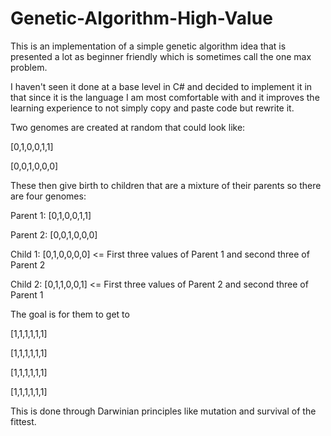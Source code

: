 # Genetic-Algorithm-High-Value

This is an implementation of a simple genetic algorithm idea that is presented a lot as beginner friendly which is sometimes call the one max problem. 

I haven't seen it done at a base level in C# and decided to implement it in that since it is the language I am most comfortable with and it improves the learning experience to not simply copy and paste code but rewrite it.  

Two genomes are created at random that could look like:

[0,1,0,0,1,1]

[0,0,1,0,0,0]

These then give birth to children that are a mixture of their parents so there are four genomes:

Parent 1: [0,1,0,0,1,1]

Parent 2: [0,0,1,0,0,0]

Child 1:  [0,1,0,0,0,0] <= First three values of Parent 1 and second three of Parent 2

Child 2:  [0,1,1,0,0,1] <= First three values of Parent 2 and second three of Parent 1

The goal is for them to get to

[1,1,1,1,1,1]

[1,1,1,1,1,1]

[1,1,1,1,1,1]

[1,1,1,1,1,1]

This is done through Darwinian principles like mutation and survival of the fittest. 

